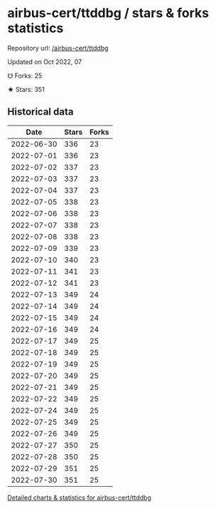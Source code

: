 # airbus-cert/ttddbg / stars & forks statistics

Repository url: [/airbus-cert/ttddbg](https://github.com/airbus-cert/ttddbg)

Updated on Oct 2022, 07

☋ Forks: 25

★ Stars: 351

## Historical data
| Date | Stars | Forks |
|------|-------|-------|
| 2022-06-30 | 336 | 23 | 
| 2022-07-01 | 336 | 23 | 
| 2022-07-02 | 337 | 23 | 
| 2022-07-03 | 337 | 23 | 
| 2022-07-04 | 337 | 23 | 
| 2022-07-05 | 338 | 23 | 
| 2022-07-06 | 338 | 23 | 
| 2022-07-07 | 338 | 23 | 
| 2022-07-08 | 338 | 23 | 
| 2022-07-09 | 339 | 23 | 
| 2022-07-10 | 340 | 23 | 
| 2022-07-11 | 341 | 23 | 
| 2022-07-12 | 341 | 23 | 
| 2022-07-13 | 349 | 24 | 
| 2022-07-14 | 349 | 24 | 
| 2022-07-15 | 349 | 24 | 
| 2022-07-16 | 349 | 24 | 
| 2022-07-17 | 349 | 25 | 
| 2022-07-18 | 349 | 25 | 
| 2022-07-19 | 349 | 25 | 
| 2022-07-20 | 349 | 25 | 
| 2022-07-21 | 349 | 25 | 
| 2022-07-22 | 349 | 25 | 
| 2022-07-24 | 349 | 25 | 
| 2022-07-25 | 349 | 25 | 
| 2022-07-26 | 349 | 25 | 
| 2022-07-27 | 350 | 25 | 
| 2022-07-28 | 350 | 25 | 
| 2022-07-29 | 351 | 25 | 
| 2022-07-30 | 351 | 25 | 


[Detailed charts & statistics for airbus-cert/ttddbg](https://reviewgithub.com/rep/airbus-cert/ttddbg)
